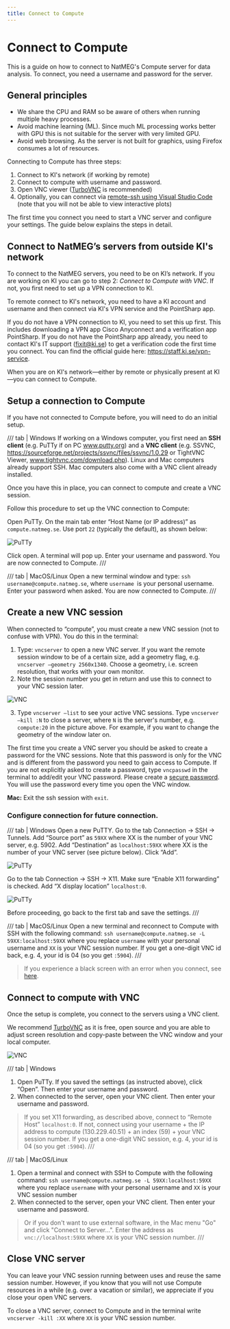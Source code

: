 ```yaml
---
title: Connect to Compute
---
```


# Connect to Compute

This is a guide on how to connect to NatMEG's Compute server for data analysis. To connect, you need a username and password for the server.

## General principles
- We share the CPU and RAM so be aware of others when running multiple heavy processes.
- Avoid machine learning (ML). Since much ML processing works better with GPU this is not suitable for the server with very limited GPU.
- Avoid web browsing. As the server is not built for graphics, using Firefox consumes a lot of resources.

Connecting to Compute has three steps:

1. Connect to KI's network (if working by remote)
2. Connect to compute with username and password.
3. Open VNC viewer ([TurboVNC](https://www.turbovnc.org) is recommended)
4. Optionally, you can connect via [remote-ssh using Visual Studio Code](https://code.visualstudio.com/docs/remote/ssh) (note that you will not be able to view interactive plots)

The first time you connect you need to start a VNC server and configure your settings. The guide below explains the steps in detail.

## Connect to NatMEG’s servers from outside KI's network
To connect to the NatMEG servers, you need to be on KI’s network. If you are working on KI you can go to step 2: *Connect to Compute with VNC*. If not, you first need to set up a VPN connection to KI.

To remote connect to KI's network, you need to have a KI account and username and then connect via KI's VPN service and the PointSharp app.

If you do not have a VPN connection to KI, you need to set this up first. This includes downloading a VPN app Cisco Anyconnect and a verification app PointSharp. If you do not have the PointSharp app already, you need to contact KI's IT support (fixit@ki.se) to get a verification code the first time you connect. You can find the official guide here: https://staff.ki.se/vpn-service.

When you are on KI's network—either by remote or physically present at KI—you can connect to Compute.

## Setup a connection to Compute
If you have not connected to Compute before, you will need to do an initial setup.

/// tab | Windows
If working on a Windows computer, you first need an **SSH client** (e.g. PuTTy if on PC www.putty.org) and a **VNC client** (e.g. SSVNC, https://sourceforge.net/projects/ssvnc/files/ssvnc/1.0.29 or TightVNC Viewer, www.tightvnc.com/download.php). Linux and Mac computers already support SSH. Mac computers also come with a VNC client already installed.

Once you have this in place, you can connect to compute and create a VNC session.

Follow this procedure to set up the VNC connection to Compute:

Open PuTTy. On the main tab enter “Host Name (or IP address)” as `compute.natmeg.se`. Use port `22` (typically the default), as shown below:

![PuTTy](../../../resources/wiki_images/remote_connect01.png)

Click open. A terminal will pop up. Enter your username and password. You are now connected to Compute.
///

/// tab | MacOS/Linux
Open a new terminal window and type: `ssh username@compute.natmeg.se`, where `username `is your personal username. Enter your password when asked. You are now connected to Compute.
///

## Create a new VNC session
When connected to “compute”, you must create a new VNC session (not to confuse with VPN). You do this in the terminal:

1. Type: `vncserver` to open a new VNC server. If you want the remote session window to be of a certain size, add a geometry flag, e.g. `vncserver –geometry 2560x1340`. Choose a geometry, i.e. screen resolution, that works with your own monitor.
2. Note the session number you get in return and use this to connect to your VNC session later.

![VNC](../../../resources/wiki_images/remote_connect02.png)

3. Type `vncserver –list` to see your active VNC sessions. Type `vncserver –kill :N` to close a server, where `N` is the server's number, e.g. `compute:20` in the picture above. For example, if you want to change the geometry of the window later on.

The first time you create a VNC server you should be asked to create a password for the VNC sessions. Note that this password is only for the VNC and is different from the password you need to gain access to Compute. If you are not explicitly asked to create a password, type `vncpasswd` in the terminal to add/edit your VNC password. Please create a [secure password](https://vpnoverview.com/internet-safety/secure-browsing/secure-passwords/). You will use the password every time you open the VNC window.

**Mac:** Exit the ssh session with `exit`.

### Configure connection for future connection.

/// tab | Windows
Open a new PuTTY. Go to the tab  Connection -> SSH -> Tunnels. Add “Source port” as `59XX` where XX is the number of your VNC server, e.g. 5902. Add “Destination” as `localhost:59XX` where XX is the number of your VNC server (see picture below). Click “Add”.

![PuTTy](../../../resources/wiki_images/remote_connect03.png)
 
Go to the tab Connection -> SSH -> X11. Make sure “Enable X11 forwarding” is checked. Add “X display location” `localhost:0`.
 
![PuTTy](../../../resources/wiki_images/remote_connect04.png)

Before proceeding, go back to the first tab and save the settings.
///

/// tab | MacOS/Linux
Open a new terminal and reconnect to Compute with SSH with the following command: `ssh username@compute.natmeg.se -L 59XX:localhost:59XX` where you replace `username` with your personal username and `XX` is your VNC session number. If you get a one-digit VNC id back, e.g. 4, your id is 04 (so you get `:5904`).
///

> If you experience a black screen with an error when you connect, see [here](../troubleshooting/VNC-black-screen-error.md).

## Connect to compute with VNC
Once the setup is complete, you connect to the servers using a VNC client.

We recommend [TurboVNC](https://github.com/TurboVNC/turbovnc/releases) as it is free, open source and you are able to adjust screen resolution and copy-paste between the VNC window and your local computer.

![VNC](../../../resources/wiki_images/remote_connect06.png)

/// tab | Windows
1. Open PuTTy. If you saved the settings (as instructed above), click “Open”. Then enter your username and password. 
2. When connected to the server, open your VNC client. Then enter your username and password.
> If you set X11 forwarding, as described above, connect to “Remote Host” `localhost:0`. If not, connect using your username + the IP address to compute (130.229.40.51) + an index (59) + your VNC session number. If you get a one-digit VNC session, e.g. 4, your id is 04 (so you get `:5904`).
///

/// tab | MacOS/Linux

1. Open a terminal and connect with SSH to Compute with the following command: `ssh username@compute.natmeg.se -L 59XX:localhost:59XX` where you replace `username` with your personal username and `XX` is your VNC session number
2. When connected to the server, open your VNC client. Then enter your username and password.

> Or if you don't want to use external software, in the Mac menu "Go" and click "Connect to Server...". Enter the address as `vnc://localhost:59XX` where `XX` is your VNC session number.
///

## Close VNC server
You can leave your VNC session running between uses and reuse the same session number. However, if you know that you will not use Compute resources in a while (e.g. over a vacation or similar), we appreciate if you close your open VNC servers. 

To close a VNC server, connect to Compute and in the terminal write `vncserver -kill :XX` where `XX` is your VNC session number.
